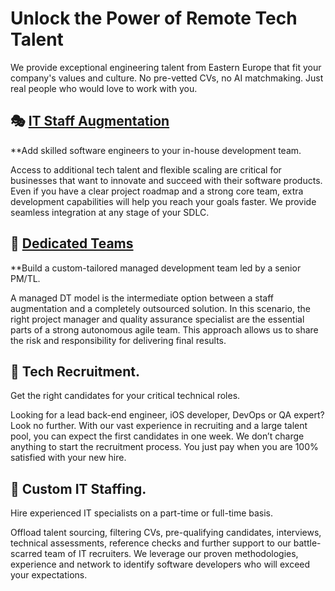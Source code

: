 # Unlock the Power of Remote Tech Talent
We provide exceptional engineering talent from Eastern Europe that fit your company's values and culture. No pre-vetted CVs, no AI matchmaking. Just real people who would love to work with you.

## 🎭 [IT Staff Augmentation](https://echoglobal.tech/staff-augmentation-services/)

**Add skilled software engineers to your in-house development team.

Access to additional tech talent and flexible scaling are critical for businesses that want to innovate and succeed with their software products. Even if you have a clear project roadmap and a strong core team, extra development capabilities will help you reach your goals faster. We provide seamless integration at any stage of your SDLC.

## 🤠 [Dedicated Teams](https://echoglobal.tech/dedicated-team-services/)

**Build a custom-tailored managed development team led by a senior PM/TL.

A managed DT model is the intermediate option between a staff augmentation and a completely outsourced solution. In this scenario, the right project manager and quality assurance specialist are the essential parts of a strong autonomous agile team. This approach allows us to share the risk and responsibility for delivering final results.

## 🔎 Tech Recruitment.

Get the right candidates for your critical technical roles.

Looking for a lead back-end engineer, iOS developer, DevOps or QA expert? Look no further. With our vast experience in recruiting and a large talent pool, you can expect the first candidates in one week. We don’t charge anything to start the recruitment process. You just pay when you are 100% satisfied with your new hire.

## 👀 Custom IT Staffing.

Hire experienced IT specialists on a part-time or full-time basis.

Offload talent sourcing, filtering CVs, pre-qualifying candidates, interviews, technical assessments, reference checks and further support to our battle-scarred team of IT recruiters. We leverage our proven methodologies, experience and network to identify software developers who will exceed your expectations.
